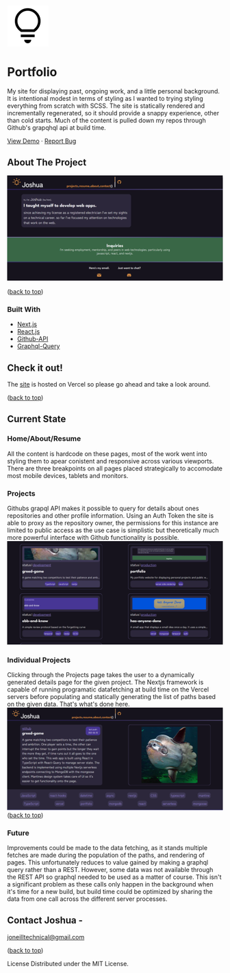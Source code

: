 [![Logo](public/favicon.svg)](https://github.com/CarpentersKeys)

# Portfolio
My site for displaying past, ongoing work, and a little personal background. It is intentional modest in terms of styling as I wanted to trying styling everything from scratch with SCSS. The site is statically rendered and incrementally regenerated, so it should provide a snappy experience, other than cold starts. Much of the content is pulled down my repos through Github's grapqhql api at build time.
  
[View Demo](https://joneilltechnicalportfolio.vercel.app/) · [Report Bug](https://github.com/CarpentersKeys/greed-game/issues)

## About The Project 
![Image](public/port1.png)

([back to top](#top))

### Built With 
* [Next.js](https://nextjs.org/) 
* [React.js](https://reactjs.org/) 
* [Github-API](https://docs.github.com/en/graphql)
* [Graphql-Query](https://graphql.org/)


## Check it out!
The [site](https://joneilltechnicalportfolio.vercel.app/) is hosted on Vercel so please go ahead and take a look around.

([back to top](#top))

## Current State
### Home/About/Resume
All the content is hardcode on these pages, most of the work went into styling them to apear conistent and responsive across various viewports. There are three breakpoints on all pages placed strategically to accomodate most mobile devices, tablets and monitors.
### Projects
Githubs grapql API makes it possible to query for details about ones repositories and other profile information. Using an Auth Token the site is able to proxy as the repository owner, the permissions for this instance are limited to public access as the use case is simplistic but theoretically much more powerful interface with Github functionality is possible.
![Image](public/port2.png)
### Individual Projects
Clicking through the Projects page takes the user to a dynamically generated details page for the given project. The Nextjs framework is capable of running programatic datafetching at build time on the Vercel servers before populating and statically generating the list of paths based on the given data. That's what's done here.
![Image](public/port3.png)
([back to top](#top))
### Future
Improvements could be made to the data fetching, as it stands multiple fetches are made during the population of the paths, and rendering of pages. This unfortunately reduces to value gained by making a graphql query rather than a REST. However, some data was not available through the REST API so graphql needed to be used as a matter of course. This isn't a significant problem as these calls only happen in the background when it's time for a new build, but build time could be optimized by sharing the data from one call across the different server processes.

## Contact Joshua - 
joneilltechnical@gmail.com

([back to top](#top))

License Distributed under the MIT License.

